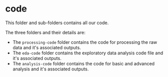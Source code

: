 # code

This folder and sub-folders contains all our code.

The three folders and their details are:

* The `processing-code` folder contains the code for processing the raw data and it's associated outputs.
* The `eda-code` folder contains the exploratory data analysis code file and it's associated outputs.
* The `analysis-code` folder contains the code for basic and advanced analysis and it's associated outputs.